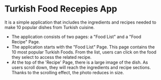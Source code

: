 # Turkish Food Recepies App
  It is a simple application that includes the ingredients and recipes needed to make 10 popular dishes from Turkish cuisine.

- The application consists of two pages: a "Food List" and a "Food Recipe" Page.
- The application starts with the "Food List" Page. This page contains the 10 most popular Turkish Foods.
From the list, users can click on the food they select to access the related recipe.
- At the top of the 'Recipe' Page, there is a large image of the dish. As users scroll down, they will
reach the ingredients and recipe sections. Thanks to the scrolling effect, the photo reduces in size.




